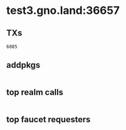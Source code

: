 # test3.gno.land:36657

## TXs
```
6885
```

## addpkgs
```
```

## top realm calls
```
```

## top faucet requesters
```
```

